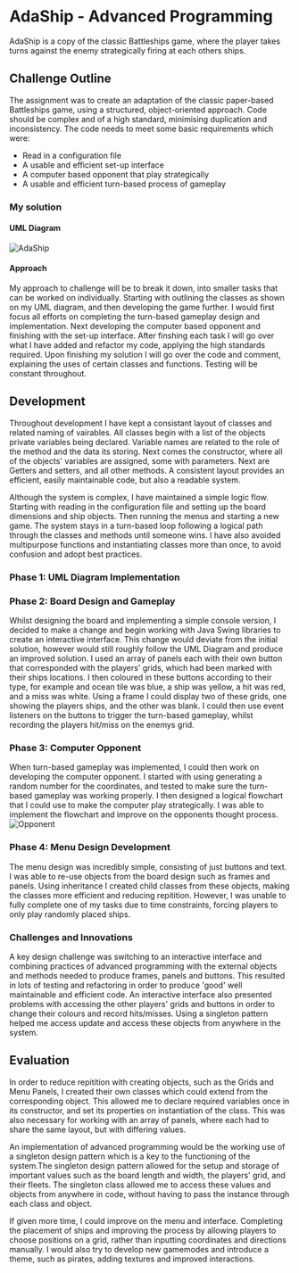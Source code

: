 # AdaShip - Advanced Programming
AdaShip is a copy of the classic Battleships game, where the player takes turns against the enemy strategically firing at each others ships.

## Challenge Outline
The assignment was to create an adaptation of the classic paper-based Battleships game, using a structured, object-oriented approach. Code should be complex and of a high standard, minimising duplication and inconsistency. The code needs to meet some basic requirements which were:
- Read in a configuration file
- A usable and efficient set-up interface
- A computer based opponent that play strategically
- A usable and efficient turn-based process of gameplay

### My solution
#### UML Diagram
![AdaShip](https://user-images.githubusercontent.com/119420246/209119325-d183efa1-93ad-4167-91d0-053401f598c9.jpg)

#### Approach
My approach to challenge will be to break it down, into smaller tasks that can be worked on individually. Starting with outlining the classes as shown on my UML diagram, and then developing the game further. I would first focus all efforts on completing the turn-based gameplay design and implementation. Next developing the computer based opponent and finishing with the set-up interface. After finshing each task I will go over what I have added and refactor my code, applying the high standards required. Upon finishing my solution I will go over the code and comment, explaining the uses of certain classes and functions. Testing will be constant throughout.

## Development
Throughout development I have kept a consistant layout of classes and related naming of vairables. All classes begin with a list of the objects private variables being declared. Variable names are related to the role of the method and the data its storing. Next comes the constructor, where all of the objects' variables are assigned, some with parameters. Next are Getters and setters, and all other methods. A consistent layout provides an efficient, easily maintainable code, but also a readable system.

Although the system is complex, I have maintained a simple logic flow. Starting with reading in the configuration file and setting up the board dimensions and ship objects. Then running the menus and starting a new game. The system stays in a turn-based loop following a logical path through the classes and methods until someone wins. I have also avoided multipurpose functions and instantiating classes more than once, to avoid confusion and adopt best practices.

### Phase 1: UML Diagram Implementation

### Phase 2: Board Design and Gameplay
Whilst designing the board and implementing a simple console version, I decided to make a change and begin working with Java Swing libraries to create an interactive interface. This change would deviate from the initial solution, however would still roughly follow the UML Diagram and produce an improved solution. I used an array of panels each with their own button that corresponded with the players' grids, which had been marked with their ships locations. I then coloured in these buttons according to their type, for example and ocean tile was blue, a ship was yellow, a hit was red, and a miss was white. Using a frame I could display two of these grids, one showing the players ships, and the other was blank. I could then use event listeners on the buttons to trigger the turn-based gameplay, whilst recording the players hit/miss on the enemys grid. 

### Phase 3: Computer Opponent
When turn-based gameplay was implemented, I could then work on developing the computer opponent. I started with using generating a random number for the coordinates, and tested to make sure the turn-based gameplay was working properly. I then designed a logical flowchart that I could use to make the computer play strategically. I was able to implement the flowchart and improve on the opponents thought process.
![Opponent](https://user-images.githubusercontent.com/119420246/209119364-e5fefa5d-aff5-4b58-b09d-6b315bd6b795.jpg)

### Phase 4: Menu Design Development
The menu design was incredibly simple, consisting of just buttons and text. I was able to re-use objects from the board design such as frames and panels. Using inheritance I created child classes from these objects, making the classes more efficient and reducing repitition. However, I was unable to fully complete one of my tasks due to time constraints, forcing players to only play randomly placed ships.

### Challenges and Innovations
A key design challenge was switching to an interactive interface and combining practices of advanced programming with the external objects and methods needed to produce frames, panels and buttons. This resulted in lots of testing and refactoring in order to produce 'good' well maintainable and efficient code. An interactive interface also presented problems with accessing the other players' grids and buttons in order to change their colours and record hits/misses. Using a singleton pattern helped me access update and access these objects from anywhere in the system.

## Evaluation
In order to reduce repitition with creating objects, such as the Grids and Menu Panels, I created their own classes which could extend from the corresponding object. This allowed me to declare required variables once in its constructor, and set its properties on instantiation of the class. This was also necessary for working with an array of panels, where each had to share the same layout, but with differing values.

An implementation of advanced programming would be the working use of a singleton design pattern which is a key to the functioning of the system.The singleton design pattern allowed for the setup and storage of important values such as the board length and width, the players' grid, and their fleets. The singleton class allowed me to access these values and objects from anywhere in code, without having to pass the instance through each class and object.

If given more time, I could improve on the menu and interface. Completing the placement of ships and improving the process by allowing players to choose positions on a grid, rather than inputting coordinates and directions manually. I would also try to develop new gamemodes and introduce a theme, such as pirates, adding textures and improved interactions.
